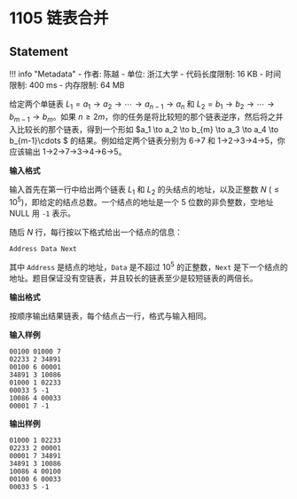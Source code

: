 
# 1105 链表合并

## Statement

!!! info "Metadata"
    - 作者: 陈越
    - 单位: 浙江大学
    - 代码长度限制: 16 KB
    - 时间限制: 400 ms
    - 内存限制: 64 MB

给定两个单链表 $L_1 = a_1 \to a_2\to \cdots \to a_{n-1}\to a_n$ 和 $L_2 = b_1 \to b_2\to \cdots \to b_{m-1}\to b_m$。如果 $n\ge 2m$，你的任务是将比较短的那个链表逆序，然后将之并入比较长的那个链表，得到一个形如 $a_1 \to a_2 \to b_{m} \to a_3 \to a_4 \to b_{m-1}\cdots $ 的结果。例如给定两个链表分别为 6→7 和 1→2→3→4→5，你应该输出 1→2→7→3→4→6→5。

**输入格式**

输入首先在第一行中给出两个链表 $L_1$ 和 $L_2$ 的头结点的地址，以及正整数 
$N$ ($\le 10^5$)，即给定的结点总数。一个结点的地址是一个 5 位数的非负整数，空地址 NULL 用 `-1` 表示。

随后 $N$ 行，每行按以下格式给出一个结点的信息：

```
Address Data Next
```

其中 `Address` 是结点的地址，`Data` 是不超过 $10^5$ 的正整数，`Next` 是下一个结点的地址。题目保证没有空链表，并且较长的链表至少是较短链表的两倍长。

**输出格式**

按顺序输出结果链表，每个结点占一行，格式与输入相同。

**输入样例**
```plaintext
00100 01000 7
02233 2 34891
00100 6 00001
34891 3 10086
01000 1 02233
00033 5 -1
10086 4 00033
00001 7 -1
```

**输出样例**
```plaintext
01000 1 02233
02233 2 00001
00001 7 34891
34891 3 10086
10086 4 00100
00100 6 00033
00033 5 -1
```

